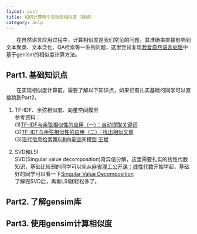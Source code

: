 ```yaml
---
layout: post
title: 如何计算两个文档的相似度（待续）
category: anlp
---
```


&emsp;&emsp;在自然语言应用过程中，计算相似度是我们常见的问题，其准确率直接影响到文本聚类、文本泛化、QA检索等一系列问题，这里尝试复现[我爱自然语言处理](http://www.52nlp.cn/如何计算两个文档的相似度一)中基于genism的相似度计算方法。

## Part1. 基础知识点
&emsp;&emsp;在实现相似度计算前，需要了解以下知识点，如果已有扎实基础的同学可以直接跳到Part2。           
1. TF-IDF、余弦相似度、向量空间模型          
参考资料：      
(1)[TF-IDF与余弦相似性的应用（一）：自动提取关键词](http://www.ruanyifeng.com/blog/2013/03/tf-idf.html)       
(2)[TF-IDF与余弦相似性的应用（二）：找出相似文章](http://www.ruanyifeng.com/blog/2013/03/cosine_similarity.html)          
(3)[现代信息检索第6讲向量空间模型 王斌](https://wenku.baidu.com/view/3f33224e71fe910ef02df82d.html)    

2. SVD和LSI      
SVD(Singular value decomposition)奇异值分解，这里需要扎实的线性代数知识，基础比较弱的同学可以先从[麻省理工公开课：线性代数](http://open.163.com/newview/movie/courseintro?newurl=%2Fspecial%2Fopencourse%2Fdaishu.html)开始学起，基础好的同学可以看一下[Singular Value Decomposition]()       
了解完SVD后，再看LSI就轻松多了。

## Part2. 了解gensim库

## Part3. 使用gensim计算相似度

